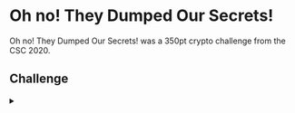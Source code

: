 <H1>Oh no! They Dumped Our Secrets!</H1>
<p></p>
Oh no! They Dumped Our Secrets! was a 350pt crypto challenge from the CSC 2020.
<p></p>
<H2>Challenge</H2>
<details>
    <summary></summary>
<p></p>
Oh no! You found a dump of the Active Directory database in 
C:\temp on your domain controller. See if there's any enabled user accounts 
with weak passwords that the enemy may discover. Be sure to let us know which 
user had a weak password, and what the password is in the following 
format FLAG{username:password}.
<p></p>
Challenge File: <a href="https://drive.google.com/file/d/1RyJTv3A1gx0IOHsLl00tYtczblIAiL_I/view?usp=sharing" rel="nofollow">Google Drive</a>
<p></p>
<details>
    <summary>Walkthrough</summary>
<p></p>

</details>
</details>